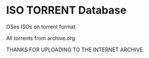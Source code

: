 # ISO TORRENT Database
OSes ISOs on torrent format

All torrents from archive.org

THANKS FOR UPLOADING TO THE INTERNET ARCHIVE

